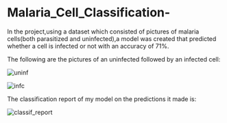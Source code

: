 # Malaria_Cell_Classification-

In the project,using a dataset which consisted of pictures of malaria cells(both parasitized and uninfected),a model was created that predicted whether a cell is infected or not with an accuracy of 71%.

The following are the pictures of an uninfected followed by an infected cell:


![uninf](https://user-images.githubusercontent.com/58786895/87523415-86fec080-c6a4-11ea-9133-0299b1eece7b.png)

![infc](https://user-images.githubusercontent.com/58786895/87523444-8fef9200-c6a4-11ea-96a1-2817326d6a67.png)

The classification report of my model on the predictions it made is:

![classif_report](https://user-images.githubusercontent.com/58786895/87523508-a695e900-c6a4-11ea-9b9a-b6a5d1954329.png)
